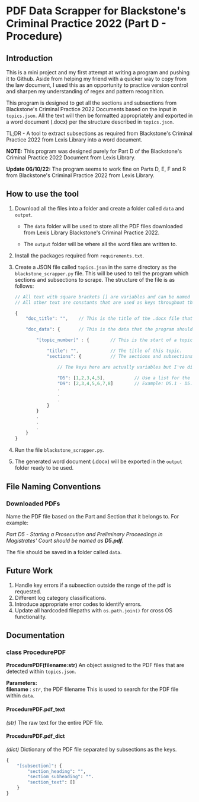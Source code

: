 # PDF Data Scrapper for Blackstone's Criminal Practice 2022 (Part D - Procedure)

## Introduction

This is a mini project and my first attempt at writing a program and pushing it to Github. Aside from helping my friend with a quicker way to copy from the law document, I used this as an opportunity to practice version control and sharpen my understanding of regex and pattern recognition.

This program is designed to get all the sections and subsections from Blackstone's Criminal Practice 2022 Documents based on the input in `topics.json`. All the text will then be formatted appropriately and exported in a word document (.docx) per the structure described in `topics.json`.

TL;DR - A tool to extract subsections as required from Blackstone's Criminal Practice 2022 from Lexis Library into a word document.

**NOTE:** This program was designed purely for Part D of the Blackstone's Criminal Practice 2022 Document from Lexis Library. 

**Update 06/10/22:** The program seems to work fine on Parts D, E, F and R from Blackstone's Criminal Practice 2022 from Lexis Library.

## How to use the tool

1. Download all the files into a folder and create a folder called `data` and `output`.

    * The `data` folder will be used to store all the PDF files downloaded from Lexis Library Blackstone's Criminal Practice 2022.

    * The `output` folder will be where all the word files are written to.

2. Install the packages required from `requirements.txt`.

3. Create a JSON file called `topics.json` in the same directory as the `blackstone_scrapper.py` file. This will be used to tell the program which sections and subsections to scrape. The structure of the file is as follows:

    ```js
    // All text with square brackets [] are variables and can be named according to preference.
    // All other text are constants that are used as keys throughout the program.

    {
        "doc_title": "",    // This is the title of the .docx file that will be created.

        "doc_data": {       // This is the data that the program should look for.

            "[topic_number]" : {        // This is the start of a topic. There can be as many topics as you want within this JSON file.

                "title": "",            // The title of this topic.
                "sections": {           // The sections and subsections that the progrma should look for

                    // The keys here are actually variables but I've displayed them as text as an example situation.

                    "D5": [1,2,3,4,5],           // Use a list for the subsections within that particular section 
                    "D9": [2,3,4,5,6,7,8]        // Example: D5.1 - D5.5 and D9.2 - D9.8
                    .
                    .
                    .
                }
            }
            .
            .
            .
        }
    }
    ```

4. Run the file `blackstone_scrapper.py`.

5. The generated word document (.docx) will be exported in the `output` folder ready to be used.

## File Naming Conventions

### Downloaded PDFs

Name the PDF file based on the Part and Section that it belongs to. For example:

*Part D5 - Starting a Prosecution and Preliminary Proceedings in Magistrates' Court should be named as **D5.pdf**.*

The file should be saved in a folder called `data`.

## Future Work

1. Handle key errors if a subsection outside the range of the pdf is requested.
2. Different log category classifications.
3. Introduce appropriate error codes to identify errors.
4. Update all hardcoded filepaths with `os.path.join()` for cross OS functionality.

## Documentation

### class ProcedurePDF
**ProcedurePDF(filename:str)**
An object assigned to the PDF files that are detected within `topics.json`.

**Parameters:**     
**filename** : *`str`*, the PDF filename
This is used to search for the PDF file within `data`.

#### ProcedurePDF.pdf_text
*(str)* The raw text for the entire PDF file.

#### ProcedurePDF.pdf_dict
*(dict)* Dictionary of the PDF file separated by subsections as the keys.

```py
{
    "[subsection]": {
        "section_heading": "",
        "sectiom_subheading": "".
        "section_text": []
    }
}
```